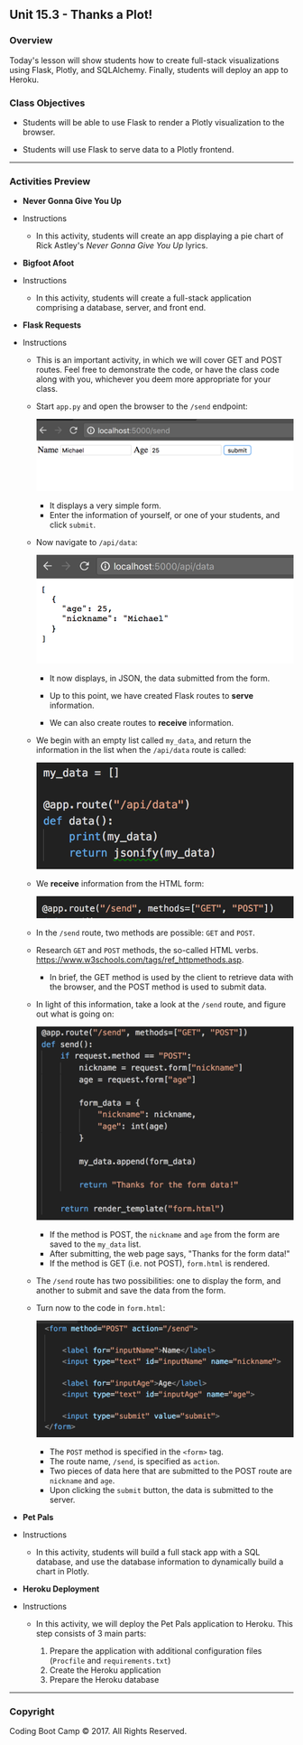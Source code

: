 ## Unit 15.3 - Thanks a Plot!

### Overview

Today's lesson will show students how to create full-stack visualizations using Flask, Plotly, and SQLAlchemy. Finally, students will deploy an app to Heroku.

### Class Objectives

* Students will be able to use Flask to render a Plotly visualization to the browser.

* Students will use Flask to serve data to a Plotly frontend.

- - -

### Activities Preview

* **Never Gonna Give You Up**

* Instructions

  * In this activity, students will create an app displaying a pie chart of Rick Astley's _Never Gonna Give You Up_ lyrics.

* **Bigfoot Afoot**

* Instructions

  * In this activity, students will create a full-stack application comprising a database, server, and front end.

* **Flask Requests**

* Instructions

  * This is an important activity, in which we will cover GET and POST routes. Feel free to demonstrate the code, or have the class code along with you, whichever you deem more appropriate for your class.

  * Start `app.py` and open the browser to the `/send` endpoint:

    ![Images/post01.png](Images/post01.png)

    * It displays a very simple form.
    * Enter the information of yourself, or one of your students, and click `submit`.

  * Now navigate to `/api/data`:

    ![Images/post02.png](Images/post02.png)

    * It now displays, in JSON, the data submitted from the form.

    * Up to this point, we have created Flask routes to **serve** information.

    * We can also create routes to **receive** information.

  * We begin with an empty list called `my_data`, and return the information in the list when the `/api/data` route is called:

    ![Images/post03.png](Images/post03.png)

  * We **receive** information from the HTML form:

    ![Images/post04.png](Images/post04.png)

  * In the `/send` route, two methods are possible: `GET` and `POST`.

  * Research `GET` and `POST` methods, the so-called HTML verbs.
  <https://www.w3schools.com/tags/ref_httpmethods.asp>.

    * In brief, the GET method is used by the client to retrieve data with the browser, and the POST method is used to submit data.

  * In light of this information, take a look at the `/send` route, and figure out what is going on:

    ![Images/post06.png](Images/post06.png)

    * If the method is POST, the `nickname` and `age` from the form are saved to the `my_data` list.
    * After submitting, the web page says, "Thanks for the form data!"
    * If the method is GET (i.e. not POST), `form.html` is rendered.

  * The `/send` route has two possibilities: one to display the form, and another to submit and save the data from the form.

  * Turn now to the code in `form.html`:

    ![Images/post07.png](Images/post07.png)

    * The `POST` method is specified in the `<form>` tag.
    * The route name, `/send`, is specified as `action`.
    * Two pieces of data here that are submitted to the POST route are `nickname` and `age`.
    * Upon clicking the `submit` button, the data is submitted to the server.

* **Pet Pals**

* Instructions

  * In this activity, students will build a full stack app with a SQL database, and use the database information to dynamically build a chart in Plotly.

* **Heroku Deployment**

* Instructions

  * In this activity, we will deploy the Pet Pals application to Heroku. This step consists of 3 main parts:

    1. Prepare the application with additional configuration files (`Procfile` and `requirements.txt`)
    2. Create the Heroku application
    3. Prepare the Heroku database

- - -

### Copyright

Coding Boot Camp © 2017. All Rights Reserved.
